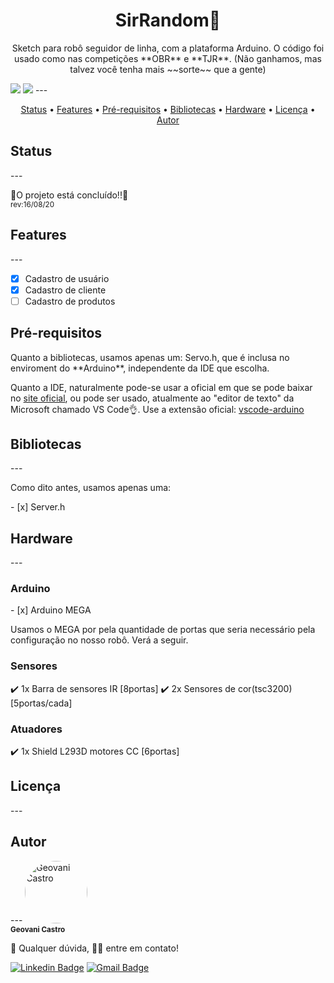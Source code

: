 <h1 align="center">SirRandom🤖</h1> 
<p align="center">
Sketch para robô seguidor de linha, com a plataforma Arduino. O código foi usado como nas competições **OBR** e **TJR**.
(Não ganhamos, mas talvez você tenha mais ~~sorte~~ que a gente)
</p>

<img src="https://img.shields.io/static/v1?label=Plataforma&message=Arduino&color=00979D&style=flat&logo=arduino"/>
<img src="https://img.shields.io/static/v1?label=build&message=passing&color=4ac41c&style=flat"/>
---
<p align="center">
 <a href="#objetivo">Status</a> •
 <a href="#features">Features</a> • 
 <a href="#pre-requisitos">Pré-requisitos</a> • 
 <a href="#bibliotecas">Bibliotecas</a> •
 <a href="#hardware">Hardware</a> •
 <a href="#licenca">Licença</a> • 
 <a href="#autor">Autor</a>
</p>

<h2 id="status">Status</h2>
---
<p>🥳O projeto está concluído!!🥳</br><small>rev:16/08/20</small></p> 

<h2 id="features">Features</h2>
---

- [x] Cadastro de usuário
- [x] Cadastro de cliente
- [ ] Cadastro de produtos
 
<h2 id="pre-requisitos">Pré-requisitos</h2>

<p>Quanto a bibliotecas, usamos apenas um: Servo.h, que é inclusa no enviroment 
do **Arduino**, independente da IDE que escolha.</p>

<p>Quanto a IDE, naturalmente pode-se usar a oficial em que se pode baixar no <a href="https://www.arduino.cc/en/Main/Software">site oficial</a>, ou pode ser usado, atualmente ao "editor de texto" da Microsoft chamado VS Code👌. Use a extensão oficial: <a href="https://marketplace.visualstudio.com/items?itemName=vsciot-vscode.vscode-arduino">vscode-arduino</a></p>
 
<h2 id="bibliotecas">Bibliotecas</h2>
---
  <p>Como dito antes, usamos apenas uma:</p>
- [x] Server.h

<h2 id="hardware">Hardware</h2>
---
<h3>Arduino</h3>
- [x] Arduino MEGA
<p>Usamos o MEGA por pela quantidade de portas que seria necessário pela configuração no nosso robô. Verá a seguir.</p>

<h3>Sensores</h3>
✔️ 1x Barra de sensores IR [8portas]
✔️ 2x Sensores de cor(tsc3200) [5portas/cada]

<h3>Atuadores</h3>
✔️ 1x Shield L293D motores CC [6portas]

<h2 id="licenca">Licença</h2>
---
 
<h2 id="autor">Autor</h2>
---

 <img style="border-radius: 50%;" src="https://avatars0.githubusercontent.com/u/17338976?s=460&u=b5b325738af4dba6d51cbf2e8e335ca389bc493d&v=4" width="100px;" alt="Geovani Castro"/>
 <br />
 <sub><b>Geovani Castro</b></sub>

🤔 Qualquer dúvida, 👋🏽 entre em contato!

[![Linkedin Badge](https://img.shields.io/badge/-Geovani_Castro-blue?style=flat-square&logo=Linkedin&logoColor=white&link=https://www.linkedin.com/in/geovani-castro-149733104/)](https://www.linkedin.com/in/geovani-castro-149733104/) 
[![Gmail Badge](https://img.shields.io/badge/-geovani537@gmail.com-c14438?style=flat-square&logo=Gmail&logoColor=white&link=mailto:geovani537@gmail.com)](mailto:geovani537@gmail.com)

